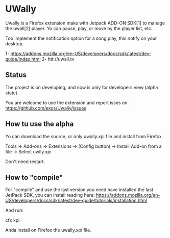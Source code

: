 UWally
======

Uwally is a Firefox extension make with Jetpack ADD-ON SDK[1] to manage the uwall[2] player. Yo can pause, play, or move by the player list, etc.

Too implement the notification option for a song play, this notify on your desktop.

 1- https://addons.mozilla.org/en-US/developers/docs/sdk/latest/dev-guide/index.html
 2- htt://uwall.tv

Status
------

The project is on developing, and now is only for developers view (alpha state).

You are welcome to use the extension and report isses on: https://github.com/exos/Uwally/issues

How tu use the alpha
--------------------

Yo can download the source, or only uwally.xpi file and install from Firefox.

Tools -> Add-ons -> Extensions -> (Config button) -> Install Add-on from a file -> Select uwlly.xpi 

Don't need restart.

How to "compile"
----------------

For "compile" and use the last version you need have installed the last JetPack SDK, you can install reading here: https://addons.mozilla.org/en-US/developers/docs/sdk/latest/dev-guide/tutorials/installation.html

And run:

cfx xpi

Anda install on Firefox the uwally.xpi file.


